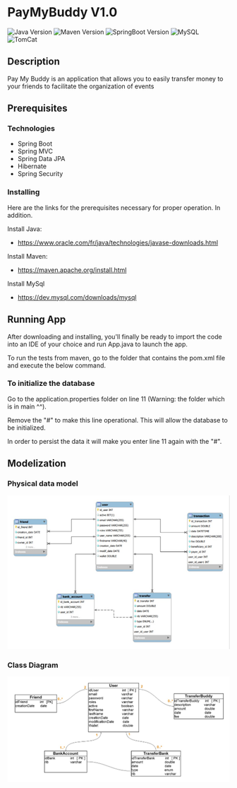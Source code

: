 PayMyBuddy  V1.0
========================
![Java Version](https://img.shields.io/badge/Java-1.8-blue)
![Maven Version](https://img.shields.io/badge/Maven-2.7.7-yellow)
![SpringBoot Version](https://img.shields.io/badge/Spring%20Boot-2.4.3-red)
![MySQL](https://img.shields.io/badge/MySQL-0-cyan)
![TomCat](https://img.shields.io/badge/TomCat:8080-9.0.41-brightgreen)

Description
------------
Pay My Buddy is an application that allows you to easily transfer money to your friends to facilitate the organization of events

## Prerequisites
### Technologies
- Spring Boot
- Spring MVC
- Spring Data JPA
- Hibernate
- Spring Security
### Installing

Here are the links for the prerequisites necessary for proper operation. In addition.
    
 Install Java:
* https://www.oracle.com/fr/java/technologies/javase-downloads.html

Install Maven:
* https://maven.apache.org/install.html

Install MySql
* https://dev.mysql.com/downloads/mysql

## Running App

After downloading and installing, you'll finally be ready to import the code into an IDE of your choice and run App.java to launch the app.

To run the tests from maven, go to the folder that contains the pom.xml file and execute the below command.
### To initialize the database


Go to the application.properties folder on line 11 (Warning: the folder which is in main ^^). 

Remove the "#" to make this line operational.
This will allow the database to be initialized.

In order to persist the data it will make you enter line 11 again with the "#".


## Modelization
###  Physical data model
![MPD](MPD_PayMyBuddy.jpg)

###  Class Diagram
![Diagram](Diagram_PayMyBuddy.jpg)


